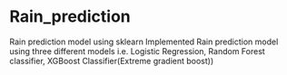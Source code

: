 # Rain_prediction
Rain prediction model using sklearn
Implemented Rain prediction model using three different models i.e. Logistic Regression, Random Forest classifier, XGBoost Classifier(Extreme gradient boost))
